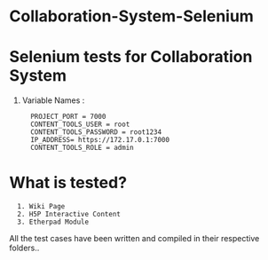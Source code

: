 # Collaboration-System-Selenium

# Selenium tests for Collaboration System

1) Variable Names : 
      
         PROJECT_PORT = 7000
         CONTENT_TOOLS_USER = root
         CONTENT_TOOLS_PASSWORD = root1234
         IP_ADDRESS= https://172.17.0.1:7000
         CONTENT_TOOLS_ROLE = admin

# What is tested?

      1. Wiki Page
      2. H5P Interactive Content
      3. Etherpad Module
   
   
   All the test cases have been written and compiled in their respective folders..
